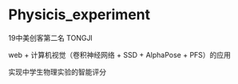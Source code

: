 # Physicis_experiment
19中美创客第二名
TONGJI


web + 计算机视觉（卷积神经网络 + SSD + AlphaPose + PFS）的应用

实现中学生物理实验的智能评分

